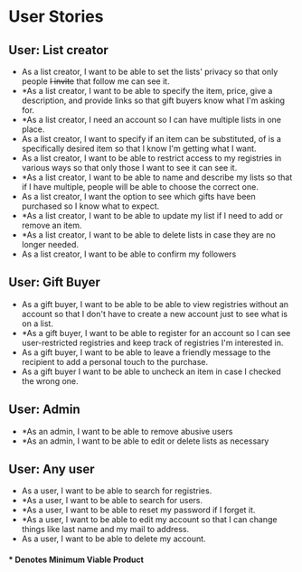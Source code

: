 # User Stories

## User: List creator
- As a list creator, I want to be able to set the lists' privacy so that only people ~~I invite~~ that follow me can see it.
- *As a list creator, I want to be able to specify the item, price, give a description, and provide 
  links so 
  that 
  gift buyers know what I'm asking for.
- *As a list creator, I need an account so I can have multiple lists in one place.
- As a list creator, I want to specify if an item can be substituted, of is a specifically desired item so that I 
  know I'm getting what I want.
- As a list creator, I want to be able to restrict access to my registries in various ways so that only those I want 
  to see it can see it.
- *As a list creator, I want to be able to name and describe my lists so that if I have multiple, people will be able 
  to choose the correct one.
- As a list creator, I want the option to see which gifts have been purchased so I know what to expect.
- *As a list creator, I want to be able to update my list if I need to add or remove an item. 
- *As a list creator, I want to be able to delete lists in case they are no longer needed. 
- As a list creator, I want to be able to confirm my followers

## User: Gift Buyer
- As a gift buyer, I want to be able to be able to view registries without an account so that I 
  don't have to create a new account just to see what is on a list.
- *As a gift buyer, I want to be able to register for an account so I can see user-restricted registries and keep 
  track of registries I'm interested in. 
- As a gift buyer, I want to be able to leave a friendly message to the recipient to add a personal touch to the 
  purchase.
- As a gift buyer I want to be able to uncheck an item in case I checked the wrong one.

## User: Admin
- *As an admin, I want to be able to remove abusive users
- *As an admin, I want to be able to edit or delete lists as necessary

## User: Any user
- As a user, I want to be able to search for registries.
- *As a user, I want to be able to search for users.
- *As a user, I want to be able to reset my password if I forget it.
- *As a user, I want to be able to edit my account so that I can change things like last name and my mail to address.
- As a user, I want to be able to delete my account.

#### * Denotes Minimum Viable Product